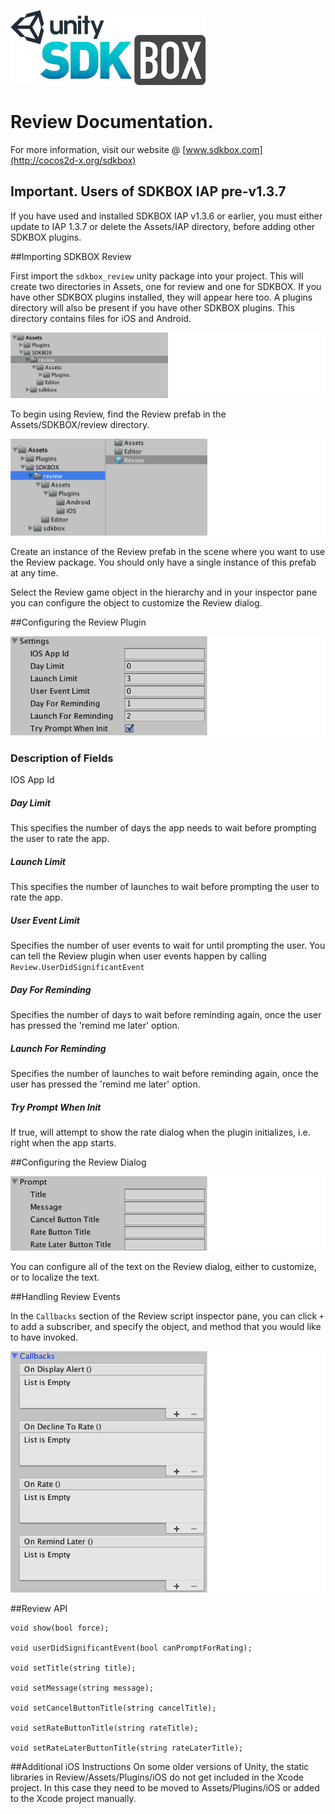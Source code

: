 ![](SDKBOX_logo.png)

<h1>Review Documentation.</h1>

For more information, visit our website @ [www.sdkbox.com](http://cocos2d-x.org/sdkbox)

**<h2>Important. Users of SDKBOX IAP pre-v1.3.7</h2>**

If you have used and installed SDKBOX IAP v1.3.6 or earlier, you must either update to IAP 1.3.7 or delete the Assets/IAP directory, before adding other SDKBOX plugins.

##Importing SDKBOX Review

First import the ```sdkbox_review``` unity package into your project. This will create two directories in Assets, one for review and one for SDKBOX. If you have other SDKBOX plugins installed, they will appear here too. A plugins directory will also be present if you have other SDKBOX plugins. This directory contains files for iOS and Android.

![](iap_dox1.png)

To begin using Review, find the Review prefab in the Assets/SDKBOX/review directory.

![](iap_dox2.png)

Create an instance of the Review prefab in the scene where you want to use the Review package. You should only have a single instance of this prefab at any time.

Select the Review game object in the hierarchy and in your inspector pane you can configure the object to customize the Review dialog.

##Configuring the Review Plugin

![](settings.png)

### Description of Fields

IOS App Id

<h5>Day Limit</h5>
This specifies the number of days the app needs to wait before prompting the user to rate the app.

<h5>Launch Limit</h5>

This specifies the number of launches to wait before prompting the user to rate the app.

<h5>User Event Limit</h5>

Specifies the number of user events to wait for until prompting the user. You can tell the Review plugin when user events happen by calling ```Review.UserDidSignificantEvent```

<h5>Day For Reminding</h5>

Specifies the number of days to wait before reminding again, once the user has pressed the 'remind me later' option.

<h5>Launch For Reminding</h5>

Specifies the number of launches to wait before reminding again, once the user has pressed the 'remind me later' option.

<h5>Try Prompt When Init</h5>

If true, will attempt to show the rate dialog when the plugin initializes, i.e. right when the app starts.

##Configuring the Review Dialog

![](prompt.png)

You can configure all of the text on the Review dialog, either to customize, or to localize the text.

##Handling Review Events

In the ```Callbacks``` section of the Review script inspector pane, you can click ```+``` to add a subscriber, and specify the object, and method that you would like to have invoked.

![](callbacks.png)

##Review API

```
void show(bool force);

void userDidSignificantEvent(bool canPromptForRating);

void setTitle(string title);

void setMessage(string message);

void setCancelButtonTitle(string cancelTitle);

void setRateButtonTitle(string rateTitle);

void setRateLaterButtonTitle(string rateLaterTitle);
```

##Additional iOS Instructions
On some older versions of Unity, the static libraries in Review/Assets/Plugins/iOS do not get included in the Xcode project. In this case they need to be moved to Assets/Plugins/iOS or added to the Xcode project manually.
